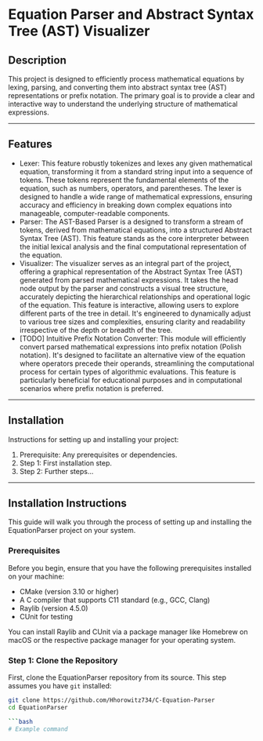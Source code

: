 # Equation Parser and Abstract Syntax Tree (AST) Visualizer

## Description
This project is designed to efficiently process mathematical equations by lexing, parsing, and converting them into abstract syntax tree (AST) representations or prefix notation. The primary goal is to provide a clear and interactive way to understand the underlying structure of mathematical expressions.

---

## Features
- Lexer: This feature robustly tokenizes and lexes any given mathematical equation, transforming it from a standard string input into a sequence of tokens. These tokens represent the fundamental elements of the equation, such as numbers, operators, and parentheses. The lexer is designed to handle a wide range of mathematical expressions, ensuring accuracy and efficiency in breaking down complex equations into manageable, computer-readable components.
- Parser: The AST-Based Parser is a designed to transform a stream of tokens, derived from mathematical equations, into a structured Abstract Syntax Tree (AST). This feature stands as the core interpreter between the initial lexical analysis and the final computational representation of the equation.
- Visualizer: The visualizer serves as an integral part of the project, offering a graphical representation of the Abstract Syntax Tree (AST) generated from parsed mathematical expressions. It takes the head node output by the parser and constructs a visual tree structure, accurately depicting the hierarchical relationships and operational logic of the equation. This feature is interactive, allowing users to explore different parts of the tree in detail. It's engineered to dynamically adjust to various tree sizes and complexities, ensuring clarity and readability irrespective of the depth or breadth of the tree.
- [TODO] Intuitive Prefix Notation Converter: This module will efficiently convert parsed mathematical expressions into prefix notation (Polish notation). It's designed to facilitate an alternative view of the equation where operators precede their operands, streamlining the computational process for certain types of algorithmic evaluations. This feature is particularly beneficial for educational purposes and in computational scenarios where prefix notation is preferred.

---

## Installation
Instructions for setting up and installing your project:

1. Prerequisite: Any prerequisites or dependencies.
2. Step 1: First installation step.
3. Step 2: Further steps...

---

## Installation Instructions

This guide will walk you through the process of setting up and installing the EquationParser project on your system.

### Prerequisites

Before you begin, ensure that you have the following prerequisites installed on your machine:

- CMake (version 3.10 or higher)
- A C compiler that supports C11 standard (e.g., GCC, Clang)
- Raylib (version 4.5.0)
- CUnit for testing

You can install Raylib and CUnit via a package manager like Homebrew on macOS or the respective package manager for your operating system.

### Step 1: Clone the Repository

First, clone the EquationParser repository from its source. This step assumes you have `git` installed:

```bash
git clone https://github.com/Hhorowitz734/C-Equation-Parser
cd EquationParser

```bash
# Example command
